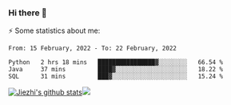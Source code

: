 ### Hi there 👋

⚡ Some statistics about me:


<!--START_SECTION:waka-->
```text
From: 15 February, 2022 - To: 22 February, 2022

Python   2 hrs 18 mins   ████████████████▓░░░░░░░░   66.54 % 
Java     37 mins         ████▓░░░░░░░░░░░░░░░░░░░░   18.22 % 
SQL      31 mins         ███▓░░░░░░░░░░░░░░░░░░░░░   15.24 % 
```
<!--END_SECTION:waka-->





[![Jiezhi's github stats](https://github-readme-stats.vercel.app/api?username=Jiezhi&show_icons=true)](https://github.com/Jiezhi/github-readme-stats)[![](https://stats.justsong.cn/api/leetcode/?username=Jiezhi)](https://leetcode.com/Jiezhi/) 
<!--
[![Top Langs](https://github-readme-stats.vercel.app/api/top-langs/?username=Jiezhi&hide=javascript,html)](https://github.com/Jiezhi/github-readme-stats)

**Jiezhi/Jiezhi** is a ✨ _special_ ✨ repository because its `README.md` (this file) appears on your GitHub profile.

Here are some ideas to get you started:

- 🔭 I’m currently working on ...
- 🌱 I’m currently learning ...
- 👯 I’m looking to collaborate on ...
- 🤔 I’m looking for help with ...
- 💬 Ask me about ...
- 📫 How to reach me: ...
- 😄 Pronouns: ...
- ⚡ Fun fact: ...
-->


